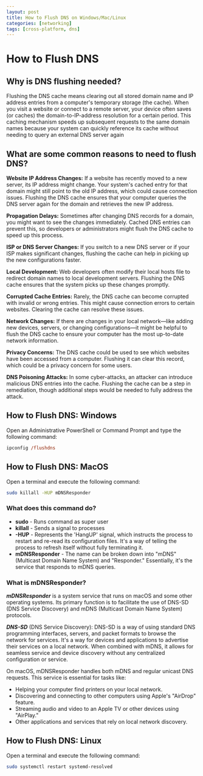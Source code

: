 ```yaml
---
layout: post
title: How to Flush DNS on Windows/Mac/Linux
categories: [networking]
tags: [cross-platform, dns]
---
```


# How to Flush DNS

## Why is DNS flushing needed?

Flushing the DNS cache means clearing out all stored domain name and IP address entries from a computer's temporary storage (the cache). When you visit a website or connect to a remote server, your device often saves (or caches) the domain-to-IP-address resolution for a certain period. This caching mechanism speeds up subsequent requests to the same domain names because your system can quickly reference its cache without needing to query an external DNS server again

## What are some common reasons to need to flush DNS?

**Website IP Address Changes:** If a website has recently moved to a new server, its IP address might change. Your system's cached entry for that domain might still point to the old IP address, which could cause connection issues. Flushing the DNS cache ensures that your computer queries the DNS server again for the domain and retrieves the new IP address.

**Propagation Delays:** Sometimes after changing DNS records for a domain, you might want to see the changes immediately. Cached DNS entries can prevent this, so developers or administrators might flush the DNS cache to speed up this process.

**ISP or DNS Server Changes:** If you switch to a new DNS server or if your ISP makes significant changes, flushing the cache can help in picking up the new configurations faster.

**Local Development:** Web developers often modify their local hosts file to redirect domain names to local development servers. Flushing the DNS cache ensures that the system picks up these changes promptly.

**Corrupted Cache Entries:** Rarely, the DNS cache can become corrupted with invalid or wrong entries. This might cause connection errors to certain websites. Clearing the cache can resolve these issues.

**Network Changes:** If there are changes in your local network—like adding new devices, servers, or changing configurations—it might be helpful to flush the DNS cache to ensure your computer has the most up-to-date network information.

**Privacy Concerns:** The DNS cache could be used to see which websites have been accessed from a computer. Flushing it can clear this record, which could be a privacy concern for some users.

**DNS Poisoning Attacks:** In some cyber-attacks, an attacker can introduce malicious DNS entries into the cache. Flushing the cache can be a step in remediation, though additional steps would be needed to fully address the attack.


## How to Flush DNS: Windows
Open an Administrative PowerShell or Command Prompt and type the following command:

```ps
ipconfig /flushdns
```

## How to Flush DNS: MacOS
Open a terminal and execute the following command: 
```bash
sudo killall -HUP mDNSResponder
```
### What does this command do?
* **sudo** - Runs command as super user
* **killall** - Sends a signal to processes
* **-HUP** - Represents the 'HangUP' signal, which instructs the process to restart and re-read its configuration files. It's a way of telling the process to refresh itself without fully terminating it.
* **mDNSResponder** - The name can be broken down into "mDNS" (Multicast Domain Name System) and "Responder." Essentially, it's the service that responds to mDNS queries.  

### What is mDNSResponder?

***mDNSResponder*** is a system service that runs on macOS and some other operating systems. Its primary function is to facilitate the use of DNS-SD (DNS Service Discovery) and mDNS (Multicast Domain Name System) protocols.  

***DNS-SD*** (DNS Service Discovery): DNS-SD is a way of using standard DNS programming interfaces, servers, and packet formats to browse the network for services. It's a way for devices and applications to advertise their services on a local network. When combined with mDNS, it allows for seamless service and device discovery without any centralized configuration or service.

On macOS, mDNSResponder handles both mDNS and regular unicast DNS requests. This service is essential for tasks like:  

* Helping your computer find printers on your local network.
* Discovering and connecting to other computers using Apple's "AirDrop" feature.
* Streaming audio and video to an Apple TV or other devices using "AirPlay."
* Other applications and services that rely on local network discovery.


## How to Flush DNS: Linux

Open a terminal and execute the following command:

```bash
sudo systemctl restart systemd-resolved
```